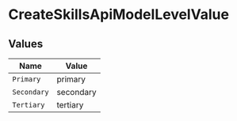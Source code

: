 # CreateSkillsApiModelLevelValue


## Values

| Name        | Value       |
| ----------- | ----------- |
| `Primary`   | primary     |
| `Secondary` | secondary   |
| `Tertiary`  | tertiary    |